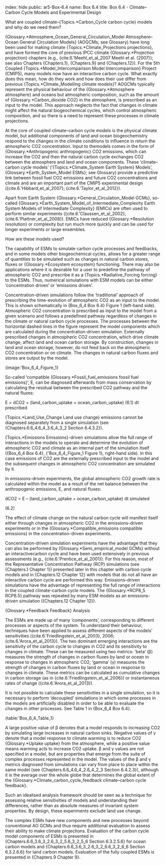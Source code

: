 index: hide
public: ar5-Box-6.4
name: Box 6.4
title: Box 6.4 - Climate–Carbon Cycle Models and Experimental Design

What are coupled climate–{Topics.*Carbon_Cycle carbon cycle} models and why do we need them?

{Glossary.*Atmosphere_Ocean_General_Circulation_Model Atmosphere–Ocean General Circulation Models} (AOGCMs; see Glossary) have long been used for making climate {Topics.*Climate_Projections projections}, and have formed the core of previous IPCC climate {Glossary.*Projection projection} chapters (e.g., {cite.6.'Meehl_et_al_2007 Meehl et al. (2007)}; see also Chapters {Chapters.1}, {Chapters.9} and {Chapters.12}). For the 5th Coupled {Topics.*Model_Intercomparison Model Intercomparison} Project (CMIP5), many models now have an interactive carbon cycle. What exactly does this mean, how do they work and how does their use differ from previous {Topics.*Climate_Modelling climate models}? AOGCMs typically represent the physical behaviour of the {Glossary.*Atmosphere atmosphere} and oceans but atmospheric composition, such as the amount of {Glossary.*Carbon_dioxide CO2} in the atmosphere, is prescribed as an input to the model. This approach neglects the fact that changes in climate might affect the natural biogeochemical cycles, which control atmospheric composition, and so there is a need to represent these processes in climate projections.

At the core of coupled climate–carbon cycle models is the physical climate model, but additional components of land and ocean biogeochemistry respond to the changes in the climate conditions to influence in return the atmospheric CO2 concentration. Input to themodels comes in the form of {Glossary.*Anthropogenic anthropogenic} CO2 emissions, which can increase the CO2 and then the natural carbon cycle exchanges CO2 between the atmosphere and land and ocean components. These ‘climate–carbon cycle models’ (‘{Topics.*Climate_System Earth System} Models’, {Glossary.*Earth_System_Model ESMs}; see Glossary) provide a predictive link between fossil fuel CO2 emissions and future CO2 concentrations and climate and are an important part of the CMIP5 experimental design ({cite.6.'Hibbard_et_al_2007}; {cite.6.'Taylor_et_al_2012}).

Apart from Earth System {Glossary.*General_Circulation_Model GCMs}, so-called {Glossary.*Earth_System_Model_of_Intermediate_Complexity Earth System Models of Intermediate Complexity} (EMICs) are often used to perform similar experiments ({cite.6.'Claussen_et_al_2002}; {cite.6.'Plattner_et_al_2008}). EMICs have reduced {Glossary.*Resolution resolution} or complexity but run much more quickly and can be used for longer experiments or large ensembles.

How are these models used?

The capability of ESMs to simulate carbon cycle processes and feedbacks, and in some models other biogeochemical cycles, allows for a greater range of quantities to be simulated such as changes in natural carbon stores, fluxes or {Glossary.*Ecosystem ecosystem} functioning. There may also be applications where it is desirable for a user to predefine the pathway of atmospheric CO2 and prescribe it as a {Topics.*Radiative_Forcing forcing} to the ESMs. Thus, numerical simulations with ESM models can be either ‘concentration driven’ or ‘emissions driven’.

Concentration-driven simulations follow the ‘traditional’ approach of prescribing the time-evolution of atmospheric CO2 as an input to the model. This is shown schematically in {Box_6_4 Box 6.4} Figure 1 (left-hand side). Atmospheric CO2 concentration is prescribed as input to the model from a given scenario and follows a predefined pathway regardless of changes in the climate or natural carbon cycle processes. The processes between the horizontal dashed lines in the figure represent the model components which are calculated during the concentration-driven simulation. Externally prescribed changes in atmospheric CO2 concentration, which drive climate change, affect land and ocean carbon storage. By construction, changes in land and ocean storage, however, do not feed back on the atmospheric CO2 concentration or on climate. The changes in natural carbon fluxes and stores are output by the model.

{image:'Box_6_4_Figure_1}

So-called ‘compatible {Glossary.*Fossil_fuel_emissions fossil fuel emissions}’, E, can be diagnosed afterwards from mass conservation by calculating the residual between the prescribed CO2 pathway and the natural fluxes:

E = dCO2 + (land_carbon_uptake + ocean_carbon_uptake) (6.1) dt prescribed

{Topics.*Land_Use_Change Land use change} emissions cannot be diagnosed separately from a single simulation (see {Chapters.6.6_4.6_4_3.6_4_3_2 Section 6.4.3.2}).

{Topics.*Emissions Emissions}-driven simulations allow the full range of interactions in the models to operate and determine the evolution of atmospheric CO2 and climate as an internal part of the simulation itself ({Box_6_4 Box 6.4}, {'Box_6_4_Figure_1 Figure 1}, right-hand side). In this case emissions of CO2 are the externally prescribed input to the model and the subsequent changes in atmospheric CO2 concentration are simulated by it.

In emissions-driven experiments, the global atmospheric CO2 growth rate is calculated within the model as a result of the net balance between the anthropogenic emissions, E, and natural fluxes:

 dCO2 = E – (land_carbon_uptake + ocean_carbon_uptake) dt simulated

(6.2)

The effect of climate change on the natural carbon cycle will manifest itself either through changes in atmospheric CO2 in the emissions-driven experiments or in the {Glossary.*Compatible_emissions compatible emissions} in the concentration-driven experiments.

Concentration-driven simulation experiments have the advantage that they can also be performed by {Glossary.*Semi_empirical_model GCMs} without an interactivecarbon cycle and have been used extensively in previous assessments (e.g., {cite.6.'Prentice_et_al_2001}). For this reason, most of the Representative Concentration Pathway (RCP) simulations (see {Chapters.1 Chapter 1}) presented later in this chapter with carbon cycle models and in {Chapters.12 Chapter 12} with models that do not all have an interactive carbon cycle are performed this way. Emissions-driven simulations have the advantage of representing the full range of interactions in the coupled climate–carbon cycle models. The {Glossary.*RCP8_5 RCP8.5} pathway was repeated by many ESM models as an emissions-driven simulation ({Chapters.12 Chapter 12}).

{Glossary.*Feedback Feedback} Analysis

The ESMs are made up of many ‘components’, corresponding to different processes or aspects of the system. To understand their behaviour, techniques have been applied to assess different aspects of the models’ sensitivities ({cite.6.'Friedlingstein_et_al_2003}, 2006; {cite.6.'Arora_et_al_2013}). The two dominant emerging interactions are the sensitivity of the carbon cycle to changes in CO2 and its sensitivity to changes in climate. These can be measured using two metrics: ‘beta’ (β) measures the strength of changes in carbon fluxes by land or ocean in response to changes in atmospheric CO2; ‘gamma’ (γ) measures the strength of changes in carbon fluxes by land or ocean in response to changes in climate. These metrics can be calculated as cumulative changes in carbon storage (as in {cite.6.'Friedlingstein_et_al_2006}) or instantaneous rates of change ({cite.6.'Arora_et_al_2013}).

It is not possible to calculate these sensitivities in a single simulation, so it is necessary to perform ‘decoupled’ simulations in which some processes in the models are artificially disabled in order to be able to evaluate the changes in other processes. See Table 1 in {Box_6_4 Box 6.4}.

{table:'Box_6_4_Table_1}

A large positive value of β denotes that a model responds to increasing CO2 by simulating large increases in natural carbon sinks. Negative values of γ denote that a model response to climate warming is to reduce CO2 {Glossary.*Uptake uptake} from the atmosphere, while a positive value means warming acts to increase CO2 uptake. β and γ values are not specified in a model, but are properties that emerge from the suite of complex processes represented in the model. The values of the β and γ metrics diagnosed from simulations can vary from place to place within the same model (see {Chapters.6.6_4.6_4_2.6_4_2_3 Section 6.4.2.3}), although it is the average over the whole globe that determines the global extent of the {Glossary.*Climate_carbon_cycle_feedback climate–carbon cycle feedback}.

Such an idealised analysis framework should be seen as a technique for assessing relative sensitivities of models and understanding their differences, rather than as absolute measures of invariant system properties. By design, these experiments exclude land use change.

The complex ESMs have new components and new processes beyond conventional AO GCMs and thus require additional evaluation to assess their ability to make climate projections. Evaluation of the carbon cycle model components of ESMs is presented in {Chapters.6.6_3.6_3_2.6_3_2_5.6_3_2_5_6 Section 6.3.2.5.6} for ocean carbon models and {Chapters.6.6_3.6_3_2.6_3_2_6.6_3_2_6_6 Section 6.3.2.6.6} for land carbon models. Evaluation of the fully coupled ESMs is presented in {Chapters.9 Chapter 9}.
